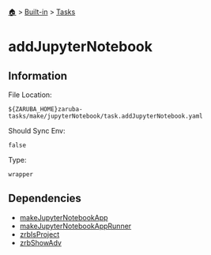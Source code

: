 <!--startTocHeader-->
[🏠](../../README.md) > [Built-in](../README.md) > [Tasks](README.md)
# addJupyterNotebook
<!--endTocHeader-->


## Information

File Location:

    ${ZARUBA_HOME}zaruba-tasks/make/jupyterNotebook/task.addJupyterNotebook.yaml

Should Sync Env:

    false

Type:

    wrapper


## Dependencies

- [makeJupyterNotebookApp](make-jupyter-notebook-app.md)
- [makeJupyterNotebookAppRunner](make-jupyter-notebook-app-runner.md)
- [zrbIsProject](zrb-is-project.md)
- [zrbShowAdv](zrb-show-adv.md)



<!--startTocSubtopic-->

<!--endTocSubtopic-->